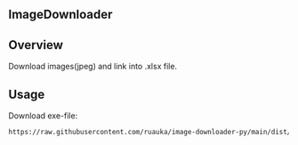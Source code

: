 ## ImageDownloader

## Overview

Download images(jpeg) and link into .xlsx file.

## Usage

Download exe-file:

```bash
https://raw.githubusercontent.com/ruauka/image-downloader-py/main/dist/image_downloader.exe
```